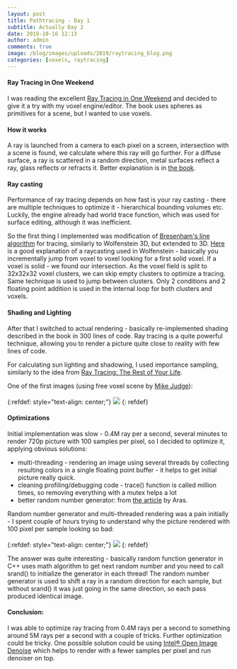 ```yaml
---
layout: post
title: Pathtracing - Day 1
subtitle: Actually Day 2
date: 2019-10-16 12:13
author: admin
comments: true
image: /blog/images/uploads/2019/raytracing_blog.png
categories: [voxels, raytracing]
---
```


#### Ray Tracing in One Weekend

I was reading the excellent [Ray Tracing in One Weekend](https://www.realtimerendering.com/raytracing/Ray%20Tracing%20in%20a%20Weekend.pdf) and decided to give it a try with my voxel engine/editor. The book uses spheres as primitives for a scene, but I wanted to use voxels.

<!--more-->

#### How it works

A ray is launched from a camera to each pixel on a screen, intersection with a scene is found, we calculate where this ray will go further. For a diffuse surface, a ray is scattered in a random direction, metal surfaces reflect a ray, glass reflects or refracts it. Better explanation is in [the book](https://www.realtimerendering.com/raytracing/Ray%20Tracing%20in%20a%20Weekend.pdf).

#### Ray casting

Performance of ray tracing depends on how fast is your ray casting - there are multiple techniques to optimize it - hierarchical bounding volumes etc. Luckily, the engine already had world trace function, which was used for surface editing, although it was inefficient.

So the first thing I implemented was modification of [Bresenham's line algorithm](https://en.wikipedia.org/wiki/Bresenham%27s_line_algorithm) for tracing, similarly to Wolfenstein 3D, but extended to 3D. [Here](https://lodev.org/cgtutor/raycasting.html) is a good explanation of a raycasting used in Wolfenstein - basically you incrementally jump from voxel to voxel looking for a first solid voxel. If a voxel is solid - we found our intersection. As the voxel field is split to 32x32x32 voxel clusters, we can skip empty clusters to optimize a tracing. Same technique is used to jump between clusters. Only 2 conditions and 2 floating point addition is used in the internal loop for both clusters and voxels.

#### Shading and Lighting

After that I switched to actual rendering - basically re-implemented shading described in the book in 300 lines of code. Ray tracing is a quite powerful technique, allowing you to render a picture quite close to reality with few lines of code.

For calculating sun lighting and shadowing, I used importance sampling, similarly to the idea from [Ray Tracing: The Rest of Your Life](https://www.realtimerendering.com/raytracing/Ray%20Tracing_%20the%20Rest%20of%20Your%20Life.pdf).

One of the first images (using free voxel scene by [Mike Judge](https://github.com/mikelovesrobots/mmmm)):<br/><br/>
{:refdef: style="text-align: center;"}
[![](/blog/images/uploads/2019/raytracing_day1_thumb.png)](/blog/images/uploads/2019/raytracing_day1.png)
{: refdef}

#### Optimizations

Initial implementation was slow - 0.4M ray per a second, several minutes to render 720p picture with 100 samples per pixel, so I decided to optimize it, applying obvious solutions:

* multi-threading - rendering an image using several threads by collecting resulting colors in a single floating point buffer - it helps to get initial picture really quick.
* cleaning profiling/debugging code - trace() function is called million times, so removing everything with a mutex helps a lot
* better random number generator: from [the article](https://aras-p.info/blog/2018/03/28/Daily-Pathtracer-Part-2-Fix-Stupid/) by Aras.

Random number generator and multi-threaded rendering was a pain initially - I spent couple of hours trying to understand why the picture rendered with 100 pixel per sample looking so bad:
<br/><br/>
{:refdef: style="text-align: center;"}
[![](/blog/images/uploads/2019/raycasting_1_thumb.png)](/blog/images/uploads/2019/raycasting_1_thumb.png)
{: refdef}

The answer was quite interesting - basically random function generator in C++ uses math algorithm to get next random number and you need to call srand() to initialize the generator in each thread! The random number generator is used to shift a ray in a random direction for each sample, but without srand() it was just going in the same direction, so each pass produced identical image.

#### Conclusion:

I was able to optimize ray tracing from 0.4M rays per a second to something around 5M rays per a second with a couple of tricks. Further optimization could be tricky. One possible solution could be using [Intel® Open Image Denoise](https://openimagedenoise.github.io/) which helps to render with a fewer samples per pixel and run denoiser on top.


